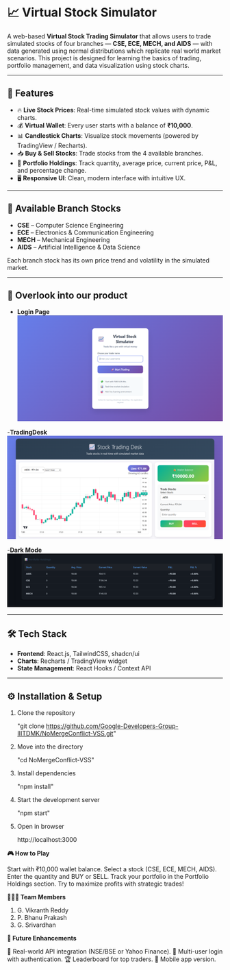 # 📈 Virtual Stock Simulator

A web-based **Virtual Stock Trading Simulator** that allows users to trade simulated stocks of four branches — **CSE, ECE, MECH, and AIDS** — with data generated using normal distributions which replicate real world market scenarios.
This project is designed for learning the basics of trading, portfolio management, and data visualization using stock charts.

---

## 🚀 Features

- 🔥 **Live Stock Prices**: Real-time simulated stock values with dynamic charts.  
- 💰 **Virtual Wallet**: Every user starts with a balance of **₹10,000**.  
- 📊 **Candlestick Charts**: Visualize stock movements (powered by TradingView / Recharts).  
- 📥 **Buy & Sell Stocks**: Trade stocks from the 4 available branches.  
- 📑 **Portfolio Holdings**: Track quantity, average price, current price, P&L, and percentage change.  
- 🖥 **Responsive UI**: Clean, modern interface with intuitive UX.

---

## 🏫 Available Branch Stocks

- **CSE** – Computer Science Engineering  
- **ECE** – Electronics & Communication Engineering  
- **MECH** – Mechanical Engineering  
- **AIDS** – Artificial Intelligence & Data Science  

Each branch stock has its own price trend and volatility in the simulated market.

---

## 📸 Overlook into our product

- **Login Page**
![Alt text](images/LoginPage.png)
 
 -**TradingDesk**
 ![Alt text](images/TradingDesk.png)

 -**Dark Mode**
 ![Alt](images/dark_mode.png)

---

## 🛠 Tech Stack

- **Frontend**: React.js, TailwindCSS, shadcn/ui  
- **Charts**: Recharts / TradingView widget  
- **State Management**: React Hooks / Context API  

---

## ⚙️ Installation & Setup

1. Clone the repository  
   
   "git clone https://github.com/Google-Developers-Group-IIITDMK/NoMergeConflict-VSS.git"

2. Move into the directory

   "cd NoMergeConflict-VSS"

3. Install dependencies

    "npm install"

4. Start the development server

    "npm start"

5. Open in browser

    http://localhost:3000



**🎮 How to Play**

Start with ₹10,000 wallet balance.
Select a stock (CSE, ECE, MECH, AIDS).
Enter the quantity and BUY or SELL.
Track your portfolio in the Portfolio Holdings section.
Try to maximize profits with strategic trades!


**🧑‍🤝‍🧑 Team Members**

1.  G. Vikranth Reddy
2.  P. Bhanu Prakash
3.  G. Srivardhan

**📌 Future Enhancements**

📡 Real-world API integration (NSE/BSE or Yahoo Finance).
👥 Multi-user login with authentication.
🏆 Leaderboard for top traders.
📲 Mobile app version.

